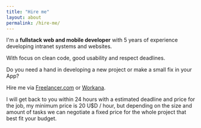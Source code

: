 ```yaml
---
title: "Hire me"
layout: about
permalink: /hire-me/
---
```

  I'm a **fullstack web and mobile developer** with 5 years of experience developing intranet systems and websites. 

  With focus on clean code, good usability and respect deadlines.

  Do you need a hand in developing a new project or make a small fix in your App? 

  Hire me via [Freelancer.com](https://www.freelancer.com/u/ElephWebb) or [Workana](https://www.workana.com/freelancer/22c4385db2ad4f196384541a2314bda9).

  I will get back to you within 24 hours with a estimated deadline and price for the job, my minimum price is 20 U$D / hour, but depending on the size and amount of tasks we can negotiate a fixed price for the whole project that best fit your budget.

